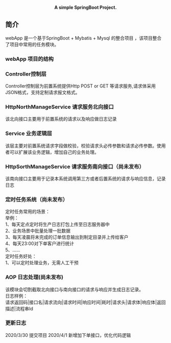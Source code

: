 <p align="center">
	<strong>A simple SpringBoot Project.</strong>
</p>
<p align="center">

## 简介
webApp 是一个基于SpringBoot + Mybatis + Mysql 的整合项目 ，该项目整合了项目中常用的任务模块。

### webApp 项目的结构

### Controller控制层 
Controller控制层为前置系统提供Http POST or GET 等请求服务,请求体采用JSON格式，支持定制请求报文格式。

### HttpNorthManageService 请求服务北向接口
该北向接口主要用于前置系统的请求以及响应做日志记录

### Service 业务逻辑层
该层主要对前置系统请求字段做校验，校验请求头必传参数和请求必传参数。使用者可以扩展该业务逻辑，增加自己的业务处理。

### HttpSorthManageService 请求服务南向接口（尚未发布）
该南向接口主要用于记录本系统调用第三方或者后置系统的请求与响应信息，记录日志

### 定时任务系统（尚未发布）
定时任务常用的场景：<br>
举例：<br>
1、每天定点定时将生产日志打包上传至日志服务器中<br>
2、业务场景中批量处理一批数据<br>
3、每天凌晨将未完成的订单信息输出到制定目录并上传给客户<br>
4、每天23:00对下单客户进行统计<br>
5、......<br>
定时任务好处：<br>
1、可以定时处理业务，无需人工干预<br>

### AOP 日志处理(尚未发布)
该模块会切割截取北向接口与南向接口的请求与响应并生成日志记录。<br>
日志样例：<br>
请求返回码|接口名|请求流向|请求时间|响应时间|耗时|请求头|请求体|响应体|返回描述|流程串Id <br>

### 更新日志
2020/3/30 提交项目
2020/4/1 新增加下单接口，优化代码逻辑




